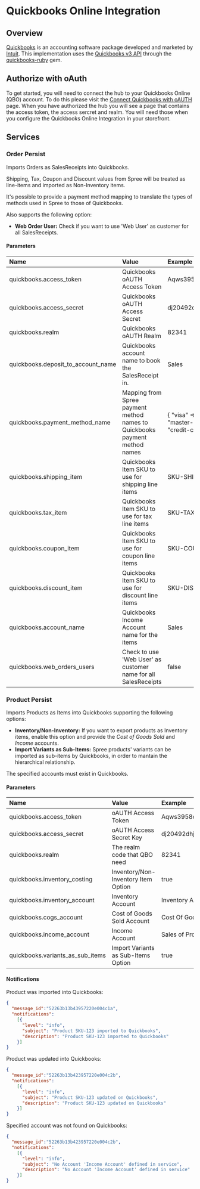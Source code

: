 # Quickbooks Online Integration

## Overview

[Quickbooks](http://quickbooks.intuit.com) is an accounting software package developed and marketed by [Intuit](http://www.intuit.com). This implementation uses the [Quickbooks v3 API](https://developer.intuit.com/apiexplorer?apiname=V3QBO) through the [quickbooks-ruby](https://github.com/ruckus/quickbooks-ruby) gem.

## Authorize with oAuth
To get started, you will need to connect the hub to your Quickbooks Online (QBO) account. To do this please visit the [Connect Quickbooks with oAUTH](http://spreecommerce.com/quickbooks) page. When you have authorized the hub you will see a page that contains the access token, the access sercret and realm. You will need those when you configure the Quickbooks Online Integration in your storefront. 

## Services

### Order Persist

Imports Orders as SalesReceipts into Quickbooks. 

Shipping, Tax, Coupon and Discount values from Spree will be treated as line-items and imported as Non-Inventory items.

It's possible to provide a payment method mapping to translate the types of methods used in Spree to those of Quickbooks.

Also supports the following option:

 - **Web Order User:** Check if you want to use 'Web User' as customer for all SalesReceipts.

#### Parameters

| Name | Value | Example |
| :----| :-----| :------ |
| quickbooks.access_token | Quickbooks oAUTH Access Token |Aqws3958dhdjwb39|
| quickbooks.access_secret | Quickbooks oAUTH Access Secret |dj20492dhjkdjeh2838w7|
| quickbooks.realm | Quickbooks oAUTH Realm |82341|
| quickbooks.deposit_to_account_name | Quickbooks account name to book the SalesReceipt in. |Sales|
| quickbooks.payment_method_name | Mapping from Spree payment method names to Quickbooks payment method names |{ "visa" => "credit-card", "master-card" => "credit-card" }|
| quickbooks.shipping_item | Quickbooks Item SKU to use for shipping line items | SKU-SHIPPING |
| quickbooks.tax_item | Quickbooks Item SKU to use for tax line items |SKU-TAX|
| quickbooks.coupon_item | Quickbooks Item SKU to use for coupon line items |SKU-COUPON|
| quickbooks.discount_item | Quickbooks Item SKU to use for discount line items |SKU-DISCOUNT|
| quickbooks.account_name | Quickbooks Income Account name for the items | Sales |
| quickbooks.web_orders_users | Check to use 'Web User' as customer name for all SalesReceipts | false|

### Product Persist

Imports Products as Items into Quickbooks supporting the following options:

 - **Inventory/Non-Inventory:** If you want to export products as Inventory items, enable this option and provide the *Cost of Goods Sold* and *Income* accounts.
 - **Import Variants as Sub-Items:** Spree products' variants can be imported as sub-items by Quickbooks, in order to mantain the hierarchical relationship.

The specified accounts must exist in Quickbooks.

#### Parameters

| Name | Value | Example |
| :----| :-----| :------ |
| quickbooks.access_token | oAUTH Access Token | Aqws3958dhdjwb39 |
| quickbooks.access_secret | oAUTH Access Secret Key | dj20492dhjkdjeh2838w7 |
| quickbooks.realm | The realm code that QBO need | 82341 |
| quickbooks.inventory_costing | Inventory/Non-Inventory Item Option | true |
| quickbooks.inventory_account | Inventory Account | Inventory Asset |
| quickbooks.cogs_account | Cost of Goods Sold Account | Cost Of Goods Sold |
| quickbooks.income_account | Income Account | Sales of Product Income |
| quickbooks.variants_as_sub_items | Import Variants as Sub-Items Option | true |

#### Notifications

Product was imported into Quickbooks:
```json
{
  "message_id":"52263b13b43957220e004c1a",
  "notifications":
    [{
      "level": "info",
      "subject": "Product SKU-123 imported to Quickbooks",
      "description": "Product SKU-123 imported to Quickbooks"
    }]
}
```

Product was updated into Quickbooks:
```json
{
  "message_id":"52263b13b423957220e004c2b",
  "notifications":
    [{
      "level": "info",
      "subject": "Product SKU-123 updated on Quickbooks",
      "description": "Product SKU-123 updated on Quickbooks"
    }]
}
```

Specified account was not found on Quickbooks:
```json
{
  "message_id":"52263b13b423957220e004c2b",
  "notifications":
    [{
      "level": "info",
      "subject": "No Account 'Income Account' defined in service",
      "description": "No Account 'Income Account' defined in service"
    }]
}
```

